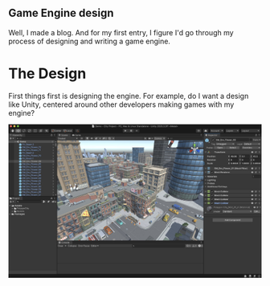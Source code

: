 ## Game Engine design

Well, I made a blog. And for my first entry, I figure I'd go through my process of designing and writing a game engine.

# The Design

First things first is designing the engine. For example, do I want a design like Unity, centered around other developers making games with my engine?

![A screenshot of Unity Engine](images/unity.jpeg)